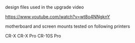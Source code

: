 
design files used in the upgrade video 

https://www.youtube.com/watch?v=wt8o4NNgknY



motherboard and screen mounts tested on following printers

CR-X
CR-X Pro 
CR-10S Pro